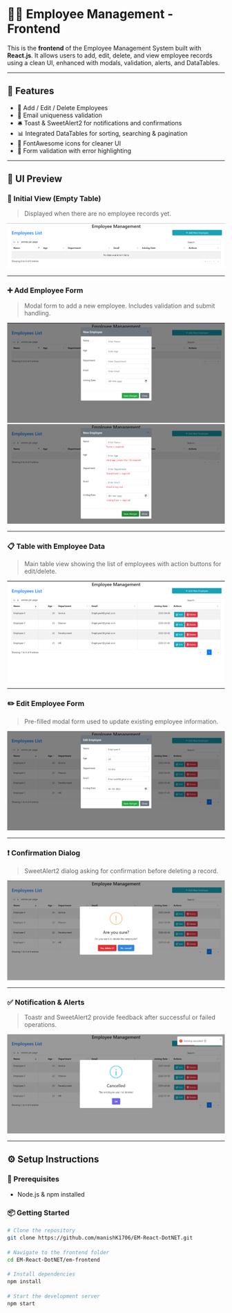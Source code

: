 # 👨‍💼 Employee Management - Frontend

This is the **frontend** of the Employee Management System built with **React.js**. It allows users to add, edit, delete, and view employee records using a clean UI, enhanced with modals, validation, alerts, and DataTables.

---

## 🚀 Features

- 📝 Add / Edit / Delete Employees  
- 📧 Email uniqueness validation  
- 🛎️ Toast & SweetAlert2 for notifications and confirmations  
- 📊 Integrated DataTables for sorting, searching & pagination  
- 🎨 FontAwesome icons for cleaner UI  
- 📅 Form validation with error highlighting  

---

## 📸 UI Preview

### 🧾 Initial View (Empty Table)

> Displayed when there are no employee records yet.

![Initial Table](./src/images/Initial%20Table.png)

---

### ➕ Add Employee Form

> Modal form to add a new employee. Includes validation and submit handling.

![Add Employee Form](./src/images/AddEmployeeForm.png)
![Validations](./src/images/Validations.png)

---

### 📋 Table with Employee Data

> Main table view showing the list of employees with action buttons for edit/delete.

![Table with Data](./src/images/Table%20with%20Data.png)

---

### ✏️ Edit Employee Form

> Pre-filled modal form used to update existing employee information.

![Edit Employee Form](./src/images/EditEmployeeForm.png)

---

### ❗ Confirmation Dialog

> SweetAlert2 dialog asking for confirmation before deleting a record.

![Confirmation Dialog](./src/images/Confirmation%20Dialog%20box.png)

---

### ✅ Notification & Alerts

> Toastr and SweetAlert2 provide feedback after successful or failed operations.

![Toastr and Alert](./src/images/SweetAlert%20&%20Toastr%20after%20response.png)

---

## ⚙️ Setup Instructions

### 🔧 Prerequisites

- Node.js & npm installed

### 📦 Getting Started

```bash
# Clone the repository
git clone https://github.com/manishK1706/EM-React-DotNET.git

# Navigate to the frontend folder
cd EM-React-DotNET/em-frontend

# Install dependencies
npm install

# Start the development server
npm start
